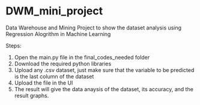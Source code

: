 # DWM_mini_project
 Data Warehouse and Mining Project to show the dataset analysis using Regression Alogrithm in Machine Learning


Steps:
1. Open the main.py file in the final_codes_needed folder
2. Download the required python libraries
3. Upload any .csv dataset, just make sure that the variable to be predicted is the last column of the dataset
4. Upload the file in the UI
5. The result will give the data anaysis of the dataset, its accuracy, and the result graphs.

  
